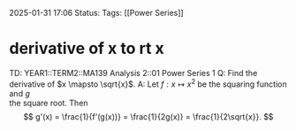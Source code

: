 2025-01-31 17:06
Status: 
Tags: [[Power Series]]
# derivative of x to rt x

TD: YEAR1::TERM2::MA139 Analysis 2::01 Power Series 1
Q: Find the derivative of $x \mapsto \sqrt{x}$.
A: Let $f : x \mapsto x^2$ be the squaring function and $g$  
the square root. Then  $$ g'(x) = \frac{1}{f'(g(x))} = \frac{1}{2g(x)} = \frac{1}{2\sqrt{x}}. $$
<!--ID: 1738344429527-->



